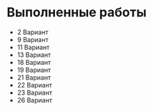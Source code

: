 # Выполненные работы
* 2 Вариант
* 9 Вариант 
* 11 Вариант
* 13 Вариант
* 18 Вариант
* 19 Вариант
* 21 Вариант
* 22 Вариант
* 23 Вариант
* 26 Вариант
